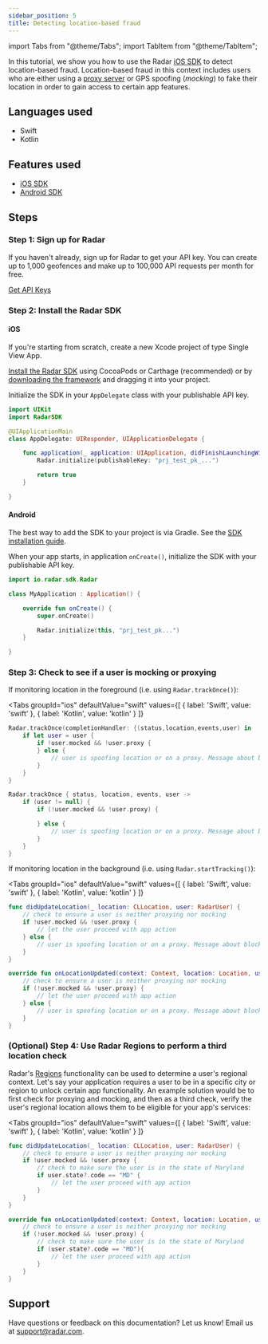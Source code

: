 ```yaml
---
sidebar_position: 5
title: Detecting location-based fraud
---
```


import Tabs from "@theme/Tabs";
import TabItem from "@theme/TabItem";

In this tutorial, we show you how to use the Radar [iOS SDK](/sdk) to detect location-based fraud. Location-based fraud in this context includes users who are either using a [proxy server](https://en.wikipedia.org/wiki/Proxy_server) or GPS spoofing (*mocking*) to fake their location in order to gain access to certain app features.

## Languages used

- Swift
- Kotlin

## Features used

- [iOS SDK](/sdk/ios)
- [Android SDK](/sdk/android)

## Steps

### Step 1: Sign up for Radar

If you haven't already, sign up for Radar to get your API key. You can create up to 1,000 geofences and make up to 100,000 API requests per month for free.

<a className="btn btn-large btn-primary" href="https://radar.com/signup">Get API Keys</a>

### Step 2: Install the Radar SDK

#### iOS
If you're starting from scratch, create a new Xcode project of type Single View App.

[Install the Radar SDK](/sdk) using CocoaPods or Carthage (recommended) or by [downloading the framework](https://github.com/radarlabs/radar-sdk-ios/releases) and dragging it into your project.

Initialize the SDK in your `AppDelegate` class with your publishable API key.

```swift
import UIKit
import RadarSDK

@UIApplicationMain
class AppDelegate: UIResponder, UIApplicationDelegate {

    func application(_ application: UIApplication, didFinishLaunchingWithOptions launchOptions: [UIApplication.LaunchOptionsKey: Any]?) -> Bool {
        Radar.initialize(publishableKey: "prj_test_pk_...")

        return true
    }

}
```

#### Android
The best way to add the SDK to your project is via Gradle. See the [SDK installation guide](/sdk/android#install-sdk).

When your app starts, in application `onCreate()`, initialize the SDK with your publishable API key.

  ```kotlin
  import io.radar.sdk.Radar

  class MyApplication : Application() {

      override fun onCreate() {
          super.onCreate()

          Radar.initialize(this, "prj_test_pk...")
      }

  }
  ```

### Step 3: Check to see if a user is mocking or proxying

If monitoring location in the foreground (i.e. using `Radar.trackOnce()`):

<Tabs
  groupId="ios"
  defaultValue="swift"
  values={[
    { label: 'Swift', value: 'swift' },
    { label: 'Kotlin', value: 'kotlin' }
  ]}
>
  <TabItem value="swift">

```swift
Radar.trackOnce(completionHandler: {(status,location,events,user) in
    if let user = user {
        if !user.mocked && !user.proxy {
        } else {
            // user is spoofing location or on a proxy. Message about block.
        }
    }   
}
```

  </TabItem>
  <TabItem value="kotlin">

```kotlin
Radar.trackOnce { status, location, events, user ->
    if (user != null) {
        if (!user.mocked && !user.proxy) {

        } else {
            // user is spoofing location or on a proxy. Message about block.
        }
    }
}
```
  </TabItem>
</Tabs>

If monitoring location in the background (i.e. using `Radar.startTracking()`): 

<Tabs
  groupId="ios"
  defaultValue="swift"
  values={[
    { label: 'Swift', value: 'swift' },
    { label: 'Kotlin', value: 'kotlin' }
  ]}
>
  <TabItem value="swift">

```swift
func didUpdateLocation(_ location: CLLocation, user: RadarUser) {
    // check to ensure a user is neither proxying nor mocking
    if !user.mocked && !user.proxy {
        // let the user proceed with app action
    } else {
        // user is spoofing location or on a proxy. Message about block.
    }
}
```
</TabItem>
  <TabItem value="kotlin">

```kotlin
override fun onLocationUpdated(context: Context, location: Location, user: RadarUser) {
    // check to ensure a user is neither proxying nor mocking
    if (!user.mocked && !user.proxy) {
        // let the user proceed with app action
    } else {
        // user is spoofing location or on a proxy. Message about block.
    }
}
```

</TabItem>
</Tabs>

### (Optional) Step 4: Use Radar Regions to perform a third location check

 Radar's [Regions](/regions) functionality can be used to determine a user's regional context. Let's say your application requires a user to be in a specific city or region to unlock certain app functionality. An example solution would be to first check for proxying and mocking, and then as a third check, verify the user's regional location allows them to be eligible for your app's services:

<Tabs
  groupId="ios"
  defaultValue="swift"
  values={[
    { label: 'Swift', value: 'swift' },
    { label: 'Kotlin', value: 'kotlin' }
  ]}
>
  <TabItem value="swift">

```swift
func didUpdateLocation(_ location: CLLocation, user: RadarUser) {
    // check to ensure a user is neither proxying nor mocking
    if !user.mocked && !user.proxy {
        // check to make sure the user is in the state of Maryland
        if user.state?.code == "MD" {
            // let the user proceed with app action
        }
    }
}
```

</TabItem>
  <TabItem value="kotlin">

```kotlin
override fun onLocationUpdated(context: Context, location: Location, user: RadarUser) {
    // check to ensure a user is neither proxying nor mocking
    if (!user.mocked && !user.proxy) {
        // check to make sure the user is in the state of Maryland
        if (user.state?.code == "MD"){
            // let the user proceed with app action
        }
    }
}
```

</TabItem>
</Tabs>

## Support

Have questions or feedback on this documentation? Let us know! Email us at [support@radar.com](mailto:support@radar.com).
